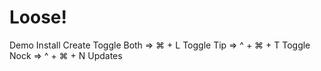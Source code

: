 # Loose!

Demo
Install
Create
Toggle Both => ⌘ + L
Toggle Tip  => ^ + ⌘ + T
Toggle Nock => ^ + ⌘ + N
Updates
